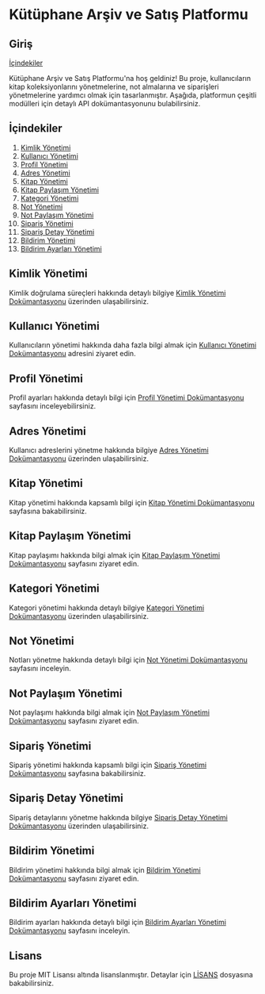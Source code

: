 # Kütüphane Arşiv ve Satış Platformu

## Giriş

[İçindekiler](API_Docs.md)

Kütüphane Arşiv ve Satış Platformu'na hoş geldiniz! Bu proje, kullanıcıların kitap koleksiyonlarını yönetmelerine, not almalarına ve siparişleri yönetmelerine yardımcı olmak için tasarlanmıştır. Aşağıda, platformun çeşitli modülleri için detaylı API dokümantasyonunu bulabilirsiniz.

## İçindekiler

1. [Kimlik Yönetimi](#kimlik-yönetimi)
2. [Kullanıcı Yönetimi](#kullanıcı-yönetimi)
3. [Profil Yönetimi](#profil-yönetimi)
4. [Adres Yönetimi](#adres-yönetimi)
5. [Kitap Yönetimi](#kitap-yönetimi)
6. [Kitap Paylaşım Yönetimi](#kitap-paylaşım-yönetimi)
7. [Kategori Yönetimi](#kategori-yönetimi)
8. [Not Yönetimi](#not-yönetimi)
9. [Not Paylaşım Yönetimi](#not-paylaşım-yönetimi)
10. [Sipariş Yönetimi](#sipariş-yönetimi)
11. [Sipariş Detay Yönetimi](#sipariş-detay-yönetimi)
12. [Bildirim Yönetimi](#bildirim-yönetimi)
13. [Bildirim Ayarları Yönetimi](#bildirim-ayarları-yönetimi)

## Kimlik Yönetimi

Kimlik doğrulama süreçleri hakkında detaylı bilgiye [Kimlik Yönetimi Dokümantasyonu](docs/auth_management.md) üzerinden ulaşabilirsiniz.

## Kullanıcı Yönetimi

Kullanıcıların yönetimi hakkında daha fazla bilgi almak için [Kullanıcı Yönetimi Dokümantasyonu](user_management.md) adresini ziyaret edin.

## Profil Yönetimi

Profil ayarları hakkında detaylı bilgi için [Profil Yönetimi Dokümantasyonu](profile_management.md) sayfasını inceleyebilirsiniz.

## Adres Yönetimi

Kullanıcı adreslerini yönetme hakkında bilgiye [Adres Yönetimi Dokümantasyonu](address_management.md) üzerinden ulaşabilirsiniz.

## Kitap Yönetimi

Kitap yönetimi hakkında kapsamlı bilgi için [Kitap Yönetimi Dokümantasyonu](book_management.md) sayfasına bakabilirsiniz.

## Kitap Paylaşım Yönetimi

Kitap paylaşımı hakkında bilgi almak için [Kitap Paylaşım Yönetimi Dokümantasyonu](bookshare_management.md) sayfasını ziyaret edin.

## Kategori Yönetimi

Kategori yönetimi hakkında detaylı bilgiye [Kategori Yönetimi Dokümantasyonu](category_management.md) üzerinden ulaşabilirsiniz.

## Not Yönetimi

Notları yönetme hakkında detaylı bilgi için [Not Yönetimi Dokümantasyonu](note_management.md) sayfasını inceleyin.

## Not Paylaşım Yönetimi

Not paylaşımı hakkında bilgi almak için [Not Paylaşım Yönetimi Dokümantasyonu](noteshare_management.md) sayfasını ziyaret edin.

## Sipariş Yönetimi

Sipariş yönetimi hakkında kapsamlı bilgi için [Sipariş Yönetimi Dokümantasyonu](order_management.md) sayfasına bakabilirsiniz.

## Sipariş Detay Yönetimi

Sipariş detaylarını yönetme hakkında bilgiye [Sipariş Detay Yönetimi Dokümantasyonu](orderdetail_management.md) üzerinden ulaşabilirsiniz.

## Bildirim Yönetimi

Bildirim yönetimi hakkında bilgi almak için [Bildirim Yönetimi Dokümantasyonu](notification_management.md) sayfasını ziyaret edin.

## Bildirim Ayarları Yönetimi

Bildirim ayarları hakkında detaylı bilgi için [Bildirim Ayarları Yönetimi Dokümantasyonu](notificationsettings_management.md) sayfasını inceleyin.



## Lisans

Bu proje MIT Lisansı altında lisanslanmıştır. Detaylar için [LİSANS](LICENSE) dosyasına bakabilirsiniz.
